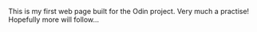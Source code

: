 This is my first web page built for the Odin project.
Very much a practise! Hopefully more will follow...
